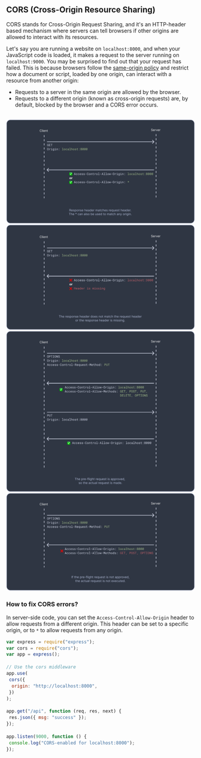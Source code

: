 ## CORS (Cross-Origin Resource Sharing)

CORS stands for Cross-Origin Request Sharing, and it's an HTTP-header based mechanism where servers can tell browsers if other origins are allowed to interact with its resources.

Let's say you are running a website on `localhost:8000`, and when your JavaScript code is loaded, it makes a request to the server running on `localhost:9000`. You may be surprised to find out that your request has failed. This is because browsers follow the <ins>same-origin policy</ins> and restrict how a document or script, loaded by one origin, can interact with a resource from another origin:

- Requests to a server in the same origin are allowed by the browser.
- Requests to a different origin (known as cross-origin requests) are, by default, blocked by the browser and a CORS error occurs.

<br/>
<img src="images/understanding-cors-1.svg" alt="CORS1" width="600"/>
<img src="images/understanding-cors-2.svg" alt="CORS 2" width="600"/>
<img src="images/understanding-cors-3.svg" alt="CORS 3" width="600"/>
<img src="images/understanding-cors-4.svg" alt="CORS 4" width="600"/>

### How to fix CORS errors?
In server-side code, you can set the `Access-Control-Allow-Origin` header to allow requests from a different origin. This header can be set to a specific origin, or to `*` to allow requests from any origin.
```javascript
var express = require("express");
var cors = require("cors");
var app = express();

// Use the cors middleware
app.use(
 cors({
  origin: "http://localhost:8000",
 })
);

app.get("/api", function (req, res, next) {
 res.json({ msg: "success" });
});

app.listen(9000, function () {
 console.log("CORS-enabled for localhost:8000");
});
```
